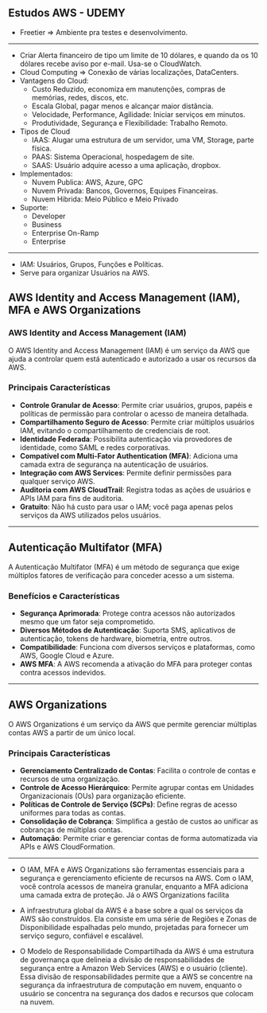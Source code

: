 ## Estudos AWS - UDEMY

- Freetier => Ambiente pra testes e desenvolvimento.
---
- Criar Alerta financeiro de tipo um limite de 10 dólares, e quando da os 10 dólares recebe aviso por e-mail. Usa-se o CloudWatch.
- Cloud Computing => Conexão de várias localizações, DataCenters.
- Vantagens do Cloud: 
    - Custo Reduzido, economiza em manutenções, compras de memórias, redes, discos, etc.
    - Escala Global, pagar menos e alcançar maior distância.
    - Velocidade, Performance, Agilidade: Iniciar serviços em minutos.
    - Produtividade, Segurança e Flexibilidade: Trabalho Remoto.
- Tipos de Cloud
    - IAAS: Alugar uma estrutura de um servidor, uma VM, Storage, parte física.
    - PAAS: Sistema Operacional, hospedagem de site.
    - SAAS: Usuário adquire acesso a uma aplicação, dropbox.
- Implementados:
    - Nuvem Publica: AWS, Azure, GPC
    - Nuvem Privada: Bancos, Governos, Equipes Financeiras.
    - Nuvem Hibrida: Meio Público e Meio Privado
- Suporte:
    - Developer
    - Business
    - Enterprise On-Ramp
    - Enterprise
---
- IAM: Usuários, Grupos, Funções e Políticas.
- Serve para organizar Usuários na AWS.

## AWS Identity and Access Management (IAM), MFA e AWS Organizations

### AWS Identity and Access Management (IAM)

O AWS Identity and Access Management (IAM) é um serviço da AWS que ajuda a controlar quem está autenticado e autorizado a usar os recursos da AWS.

### Principais Características

- **Controle Granular de Acesso**: Permite criar usuários, grupos, papéis e políticas de permissão para controlar o acesso de maneira detalhada.
- **Compartilhamento Seguro de Acesso**: Permite criar múltiplos usuários IAM, evitando o compartilhamento de credenciais de root.
- **Identidade Federada**: Possibilita autenticação via provedores de identidade, como SAML e redes corporativas.
- **Compatível com Multi-Fator Authentication (MFA)**: Adiciona uma camada extra de segurança na autenticação de usuários.
- **Integração com AWS Services**: Permite definir permissões para qualquer serviço AWS.
- **Auditoria com AWS CloudTrail**: Registra todas as ações de usuários e APIs IAM para fins de auditoria.
- **Gratuito**: Não há custo para usar o IAM; você paga apenas pelos serviços da AWS utilizados pelos usuários.

---

## Autenticação Multifator (MFA)

A Autenticação Multifator (MFA) é um método de segurança que exige múltiplos fatores de verificação para conceder acesso a um sistema.

### Benefícios e Características

- **Segurança Aprimorada**: Protege contra acessos não autorizados mesmo que um fator seja comprometido.
- **Diversos Métodos de Autenticação**: Suporta SMS, aplicativos de autenticação, tokens de hardware, biometria, entre outros.
- **Compatibilidade**: Funciona com diversos serviços e plataformas, como AWS, Google Cloud e Azure.
- **AWS MFA**: A AWS recomenda a ativação do MFA para proteger contas contra acessos indevidos.

---

## AWS Organizations

O AWS Organizations é um serviço da AWS que permite gerenciar múltiplas contas AWS a partir de um único local.

### Principais Características

- **Gerenciamento Centralizado de Contas**: Facilita o controle de contas e recursos de uma organização.
- **Controle de Acesso Hierárquico**: Permite agrupar contas em Unidades Organizacionais (OUs) para organização eficiente.
- **Políticas de Controle de Serviço (SCPs)**: Define regras de acesso uniformes para todas as contas.
- **Consolidação de Cobrança**: Simplifica a gestão de custos ao unificar as cobranças de múltiplas contas.
- **Automação**: Permite criar e gerenciar contas de forma automatizada via APIs e AWS CloudFormation.

---

- O IAM, MFA e AWS Organizations são ferramentas essenciais para a segurança e gerenciamento eficiente de recursos na AWS. Com o IAM, você controla acessos de maneira granular, enquanto a MFA adiciona uma camada extra de proteção. Já o AWS Organizations facilita

- A infraestrutura global da AWS é a base sobre a qual os serviços da AWS são construídos. Ela consiste em uma série de Regiões e Zonas de Disponibilidade espalhadas pelo mundo, projetadas para fornecer um serviço seguro, confiável e escalável.

- O Modelo de Responsabilidade Compartilhada da AWS é uma estrutura de governança que delineia a divisão de responsabilidades de segurança entre a Amazon Web Services (AWS) e o usuário (cliente). Essa divisão de responsabilidades permite que a AWS se concentre na segurança da infraestrutura de computação em nuvem, enquanto o usuário se concentra na segurança dos dados e recursos que colocam na nuvem.